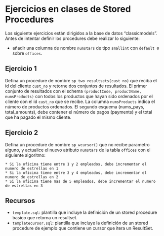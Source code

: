 # Ejercicios en clases de Stored Procedures

Los siguiente ejercicios están dirigidos a la base de datos “classicmodels”. 
Antes de intentar definir los procedures debe realizar lo siguiente:

* añadir una columna de nombre `numstars` de tipo `smallint` con `default 0` sobre `offices`.

## Ejercicio 1

Defina un procedure de nombre `sp_two_resultsets(cust_no)` que reciba el id del cliente `cust_no` y retorne dos conjuntos de resultados. 
El primer conjunto de resultados con el schema `(productCode, productName, numsProducts)` con todos los productos que hayan sido ordenados por el cliente con el id `cust_no` que se recibe. La columna `numsProducts` indica el número de productos ordenados. El segundo esquema (nums_pays, total_amounts), debe contener el número de pagos (payments) y el total que ha pagado el mismo cliente. 

## Ejercicio 2

Defina un procedure de nombre `sp_wcursor()` que no recibe parametro alguno, y actualice el nuevo atributo `numstars` de la tabla `offices` con el siguiente algoritmo: 

    * Si la oficina tiene entre 1 y 2 empleados, debe incrementar el numero de estrellas en 1
    * Si la oficina tiene entre 3 y 4 empleados, debe incrementar el numero de estrellas en 2
    * Si la oficina tiene mas de 5 empleados, debe incrementar el numero de estrellas en 3

## Recursos
* `template.sql`: plantilla que incluye la definición de un stored procedure basico que retorna un resultset. 
* `templatecursor.sql`: plantilla que incluye la definición de un stored procedure de ejemplo que contiene un cursor que itera un ResultSet. 